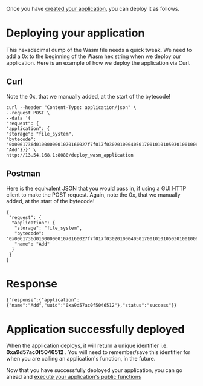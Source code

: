 Once you have [created your application](https://github.com/second-state/SSVMRPC/blob/master/examples/creating_wasm_application.md), you can deploy it as follows.


# Deploying your application

This hexadecimal dump of the Wasm file needs a quick tweak. We need to add a 0x to the beginning of the Wasm hex string when we deploy our application. Here is an example of how we deploy the application via Curl.

## Curl

Note the 0x, that we manually added, at the start of the bytecode!

```
curl --header "Content-Type: application/json" \
--request POST \
--data '{
"request": {
"application": {
"storage": "file_system",
"bytecode": "0x0061736d0100000001070160027f7f017f030201000405017001010105030100100619037f01418080c0000b7f00418080c0000b7f00418080c0000b073704066d656d6f727902000a5f5f646174615f656e6403010b5f5f686561705f6261736503020f6164645f74776f5f6e756d6265727300000a09010700200120006a0b","name": "Add"}}}' \
http://13.54.168.1:8080/deploy_wasm_application
```

## Postman

Here is the equivalent JSON that you would pass in, if using a GUI HTTP client to make the POST request.
Again, note the 0x, that we manually added, at the start of the bytecode!

```
{
 "request": {
  "application": {
   "storage": "file_system",
   "bytecode": "0x0061736d0100000001070160027f7f017f030201000405017001010105030100100619037f01418080c0000b7f00418080c0000b7f00418080c0000b073704066d656d6f727902000a5f5f646174615f656e6403010b5f5f686561705f6261736503020f6164645f74776f5f6e756d6265727300000a09010700200120006a0b",
   "name": "Add"
  }
 }
}
```

# Response

```
{"response":{"application":{"name":"Add","uuid":"0xa9d57ac0f5046512"},"status":"success"}}
```

# Application successfully deployed

When the application deploys, it will return a unique identifier i.e. **0xa9d57ac0f5046512** . You will need to remember/save this identifier for when you are calling an application's function, in the future.

Now that you have successfully deployed your application, you can go ahead and [execute your application's public functions](https://github.com/second-state/SSVMRPC/blob/master/examples/execute_wasm_applications_function.md)


